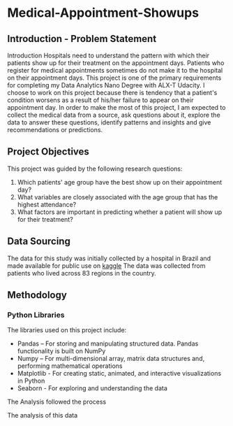 # Medical-Appointment-Showups
## Introduction - Problem Statement
Introduction
Hospitals need to understand the pattern with which their patients show up for their treatment on the appointment days. Patients who register for medical appointments sometimes do not make it to the hospital on their appointment days. This project is one of the primary requirements for completing my Data Analytics Nano Degree with ALX-T Udacity. I choose to work on this project because there is tendency that a patient's condition worsens as a result of his/her failure to appear on their appointment day. In order to make the most of this project, I am expected to collect the medical data from a source, ask questions about it, explore the data to answer these questions, identify patterns and insights and give recommendations or predictions. 
## Project Objectives
This project was guided by the following research questions:

1. Which patients' age group have the best show up on their appointment day?
2. What variables are closely associated with the age group that has the highest attendance?
3. What factors are important in predicting whether a patient will show up for their treatment?

## Data Sourcing 

The data for this study was initially collected by a hospital in Brazil and made available for public use on [kaggle](https://kaggle.com) The data was collected from patients who lived across 83 regions in the country. 

## Methodology
### Python Libraries
The libraries used on this project include:

* Pandas – For storing and manipulating structured data. Pandas functionality is built on NumPy
* Numpy – For multi-dimensional array, matrix data structures and, performing mathematical operations
* Matplotlib - For creating static, animated, and interactive visualizations in Python
* Seaborn - For exploring and understanding the data

The Analysis followed the process 

The analysis of this data 
